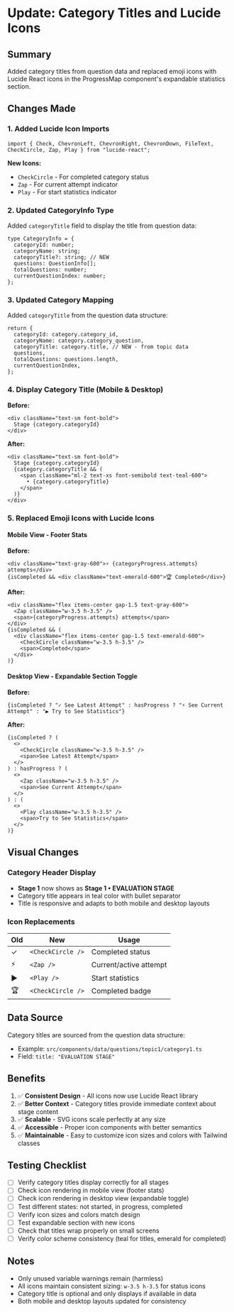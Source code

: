 # Update: Category Titles and Lucide Icons

## Summary
Added category titles from question data and replaced emoji icons with Lucide React icons in the ProgressMap component's expandable statistics section.

## Changes Made

### 1. Added Lucide Icon Imports
```tsx
import { Check, ChevronLeft, ChevronRight, ChevronDown, FileText, CheckCircle, Zap, Play } from "lucide-react";
```

**New Icons:**
- `CheckCircle` - For completed category status
- `Zap` - For current attempt indicator
- `Play` - For start statistics indicator

### 2. Updated CategoryInfo Type
Added `categoryTitle` field to display the title from question data:
```tsx
type CategoryInfo = {
  categoryId: number;
  categoryName: string;
  categoryTitle?: string; // NEW
  questions: QuestionInfo[];
  totalQuestions: number;
  currentQuestionIndex: number;
};
```

### 3. Updated Category Mapping
Added `categoryTitle` from the question data structure:
```tsx
return {
  categoryId: category.category_id,
  categoryName: category.category_question,
  categoryTitle: category.title, // NEW - from topic data
  questions,
  totalQuestions: questions.length,
  currentQuestionIndex,
};
```

### 4. Display Category Title (Mobile & Desktop)
**Before:**
```tsx
<div className="text-sm font-bold">
  Stage {category.categoryId}
</div>
```

**After:**
```tsx
<div className="text-sm font-bold">
  Stage {category.categoryId}
  {category.categoryTitle && (
    <span className="ml-2 text-xs font-semibold text-teal-600">
      • {category.categoryTitle}
    </span>
  )}
</div>
```

### 5. Replaced Emoji Icons with Lucide Icons

#### Mobile View - Footer Stats
**Before:**
```tsx
<div className="text-gray-600">⚡ {categoryProgress.attempts} attempts</div>
{isCompleted && <div className="text-emerald-600">🏆 Completed</div>}
```

**After:**
```tsx
<div className="flex items-center gap-1.5 text-gray-600">
  <Zap className="w-3.5 h-3.5" />
  <span>{categoryProgress.attempts} attempts</span>
</div>
{isCompleted && (
  <div className="flex items-center gap-1.5 text-emerald-600">
    <CheckCircle className="w-3.5 h-3.5" />
    <span>Completed</span>
  </div>
)}
```

#### Desktop View - Expandable Section Toggle
**Before:**
```tsx
{isCompleted ? "✓ See Latest Attempt" : hasProgress ? "⚡ See Current Attempt" : "▶ Try to See Statistics"}
```

**After:**
```tsx
{isCompleted ? (
  <>
    <CheckCircle className="w-3.5 h-3.5" />
    <span>See Latest Attempt</span>
  </>
) : hasProgress ? (
  <>
    <Zap className="w-3.5 h-3.5" />
    <span>See Current Attempt</span>
  </>
) : (
  <>
    <Play className="w-3.5 h-3.5" />
    <span>Try to See Statistics</span>
  </>
)}
```

## Visual Changes

### Category Header Display
- **Stage 1** now shows as **Stage 1 • EVALUATION STAGE**
- Category title appears in teal color with bullet separator
- Title is responsive and adapts to both mobile and desktop layouts

### Icon Replacements
| Old | New | Usage |
|-----|-----|-------|
| ✓ | `<CheckCircle />` | Completed status |
| ⚡ | `<Zap />` | Current/active attempt |
| ▶ | `<Play />` | Start statistics |
| 🏆 | `<CheckCircle />` | Completed badge |

## Data Source
Category titles are sourced from the question data structure:
- Example: `src/components/data/questions/topic1/category1.ts`
- Field: `title: "EVALUATION STAGE"`

## Benefits
1. ✅ **Consistent Design** - All icons now use Lucide React library
2. ✅ **Better Context** - Category titles provide immediate context about stage content
3. ✅ **Scalable** - SVG icons scale perfectly at any size
4. ✅ **Accessible** - Proper icon components with better semantics
5. ✅ **Maintainable** - Easy to customize icon sizes and colors with Tailwind classes

## Testing Checklist
- [ ] Verify category titles display correctly for all stages
- [ ] Check icon rendering in mobile view (footer stats)
- [ ] Check icon rendering in desktop view (expandable toggle)
- [ ] Test different states: not started, in progress, completed
- [ ] Verify icon sizes and colors match design
- [ ] Test expandable section with new icons
- [ ] Check that titles wrap properly on small screens
- [ ] Verify color scheme consistency (teal for titles, emerald for completed)

## Notes
- Only unused variable warnings remain (harmless)
- All icons maintain consistent sizing: `w-3.5 h-3.5` for status icons
- Category title is optional and only displays if available in data
- Both mobile and desktop layouts updated for consistency
